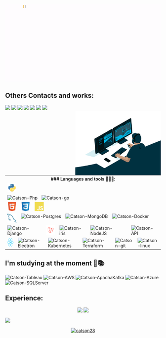 ![image info](./img/ezgif.gif)

## Others Contacts and works:


<div>
  <a href="https://www.youtube.com/user/TheCaindj/featured" target="_blank"><img src="https://img.shields.io/badge/YouTube-FF0000?style=for-the-badge&logo=youtube&logoColor=white" target="_blank"></a>
  <a href="https://instagram.com/cand_studio" target="_blank"><img src="https://img.shields.io/badge/-Instagram-%23E4405F?style=for-the-badge&logo=instagram&logoColor=white" target="_blank"></a>
  <a href = "mailto:felicianocatson@gmail.com"><img src="https://img.shields.io/badge/-Gmail-%23333?style=for-the-badge&logo=gmail&logoColor=white" target="_blank"></a>
  <a href="https://twitter.com/CandClips" target="_blank"><img src="https://img.shields.io/badge/Twitter-1DA1F2?style=for-the-badge&logo=twitter&logoColor=white" target="_blank"></a>
  <a href="https://stackoverflow.com/users/11378859/phrancisk-lamp" target="_blank"><img src="https://img.shields.io/badge/stack%20overflow-FE7A16?logo=stack-overflow&logoColor=white&style=for-the-badge" target="_blank"></a> 
  <a href="https://www.facebook.com/candstudio" target="_blank"><img src="https://img.shields.io/badge/Facebook-1877F2?style=for-the-badge&logo=facebook&logoColor=white" target="_blank"></a>
  <a href="https://www.whatsapp://send?abid=+244924983488&text=Hello%2C%20World!" target="_blank"><img src="https://img.shields.io/badge/WhatsApp-25D366?style=for-the-badge&logo=whatsapp&logoColor=white"> </a>
  <!-- <a href="#" target="_blank"><img src="https://img.shields.io/badge/Zoom-2D8CFF?style=for-the-badge&logo=zoom&logoColor=white"> </a> -->
</div>

<img align="right" alt="GIF" width="55%" src="img/code.gif"/>
<table width="40%">
  <tr>
    <th colspan="7">
        ### Languages and tools 👨🏻‍💻:
    </th>

  <tr  style="display: flex;">
    <td valign="top"><img alt="Catson-Python" height="30" width="30" src="https://raw.githubusercontent.com/devicons/devicon/master/icons/python/python-original.svg" /></td>
  </tr>
  <tr  style="display: flex;">
    <td valign="top"><img alt="Catson-Php" height="30" width="30" src="https://upload.wikimedia.org/wikipedia/commons/3/31/Webysther_20160423_-_Elephpant.svg" /></td>
    <td valign="top"><img alt="Catson-go" height="30" width="30" src="https://upload.wikimedia.org/wikipedia/commons/a/a8/Go_Logo_Black.svg" /></td>
  </tr>
  <tr  style="display: flex;">
    <td valign="top"><img alt="Catson-HTML" height="30" width="30" src="https://raw.githubusercontent.com/devicons/devicon/master/icons/html5/html5-original.svg" /></td>
    <td valign="top"><img alt="Catson-CSS" height="30" width="30" src="https://raw.githubusercontent.com/devicons/devicon/master/icons/css3/css3-original.svg" /></td>
    <td valign="top"><img alt="Catson-Js" height="30" width="30" src="https://raw.githubusercontent.com/devicons/devicon/master/icons/javascript/javascript-plain.svg" /></td>
  </tr>
  <tr  style="display: flex;">
    <td valign="top"><img alt="Catson-MySQL" height="30" width="30" src="https://raw.githubusercontent.com/devicons/devicon/master/icons/mysql/mysql-original.svg" /></td>
    <td valign="top"><img alt="Catson-Postgres" height="30" width="30" src="https://upload.wikimedia.org/wikipedia/commons/2/29/Postgresql_elephant.svg" /></td>
    <td valign="top"><img alt="Catson-MongoDB" height="30" width="30" src="https://upload.wikimedia.org/wikipedia/commons/thumb/f/f9/Antu_mongodb.svg/512px-Antu_mongodb.svg.png?201607061235" /></td>
    <td valign="top"><img alt="Catson-Docker" height="30" width="30" src="https://www.svgrepo.com/show/349342/docker.svg" /></td>
  </tr> 
  <tr  style="display: flex;">
    <td valign="top"><img alt="Catson-Django" height="30" width="30" src="https://icon-library.com/images/django-icon/django-icon-17.jpg" /></td>
    <td valign="top"><img alt="Catson-Laravel" height="30" width="30" src="https://raw.githubusercontent.com/gilbarbara/logos/master/logos/laravel.svg" /></td>
    <td valign="top"><img alt="Catson-iris" height="30" width="30" src="https://www.iris-go.com/images/icon.svg" /></td>
    <td valign="top"><img alt="Catson-NodeJS" height="30" width="30" src="https://cdn.jsdelivr.net/gh/devicons/devicon/icons/nodejs/nodejs-original.svg" /></td>
    <td valign="top"><img alt="Catson-API" height="30" src="https://img.icons8.com/dotty/80/000000/api-settings.png"/></td>
  </tr> 
  <tr  style="display: flex;">
    <td valign="top"><img alt="Catson-React" height="30" width="30" src="https://raw.githubusercontent.com/devicons/devicon/master/icons/react/react-original.svg" /></td>
    <td valign="top"><img alt="Catson-Electron" height="30" width="30" src="https://upload.wikimedia.org/wikipedia/commons/9/91/Electron_Software_Framework_Logo.svg" /></td>
    <td valign="top"><img alt="Catson-Kubernetes" height="30" width="30" src="https://upload.wikimedia.org/wikipedia/labs/b/ba/Kubernetes-icon-color.svg" /></td>
    <td valign="top"><img alt="Catson-Terraform" height="30" width="30" src="https://www.svgrepo.com/show/354447/terraform-icon.svg" /></td>
    <td valign="top"><img alt="Catson-git" height="30" width="30" src="https://img.icons8.com/color/48/000000/git.png"/></td>
    <td valign="top"><img alt="Catson-linux" height="30" width="30" src="https://img.icons8.com/color/48/000000/linux--v1.png"/></td>
  </tr>
  </tr>
</table>

## I'm studying at the moment 📖📚
<div>
  <img alt="Catson-Tableau" src="https://img.shields.io/badge/Tableau-E97627?style=for-the-badge&logo=Tableau&logoColor=white" target="_blank">
  <!-- <img alt="Catson-GoogleAnalytics" src="https://img.shields.io/badge/Google%20Analytics-CC342D?style=for-the-badge&logo=google%20analytics&logoColor=white" target="_blank"> -->
  <img alt="Catson-AWS" src="https://img.shields.io/badge/Amazon_AWS-FF9900?style=for-the-badge&logo=amazonaws&logoColor=white" target="_blank">
  <img alt="Catson-ApachaKafka" src="https://img.shields.io/badge/Apache%20Kafka-000?style=for-the-badge&logo=apachekafka" target="_blank"> 
  <img alt="Catson-Azure" src="https://img.shields.io/badge/azure-%230072C6.svg?style=for-the-badge&logo=microsoftazure&logoColor=white" target="_blank">
  <img alt="Catson-SQLServer" src="https://img.shields.io/badge/Microsoft%20SQL%20Sever-CC2927?style=for-the-badge&logo=microsoft%20sql%20server&logoColor=white" target="_blank">
 </div>


## Experience:
<div align="center">
  <img height="180em" src="https://github-readme-stats.vercel.app/api/top-langs/?username=Catson28&layout=compact&langs_count=7&theme=github_dark"/>
  <img height="180em" src="https://github-readme-stats.vercel.app/api?username=Catson28&show_icons=true&theme=github_dark&include_all_commits=true&count_private=true"/>
</div>

![](img\_Fluxograma.jpeg)



<p  align="center">  <a href="https://github.com/ryo-ma/github-profile-trophy"><img  src="https://github-profile-trophy.vercel.app/?username=catson28"  alt="catson28"/></a>  </p>
